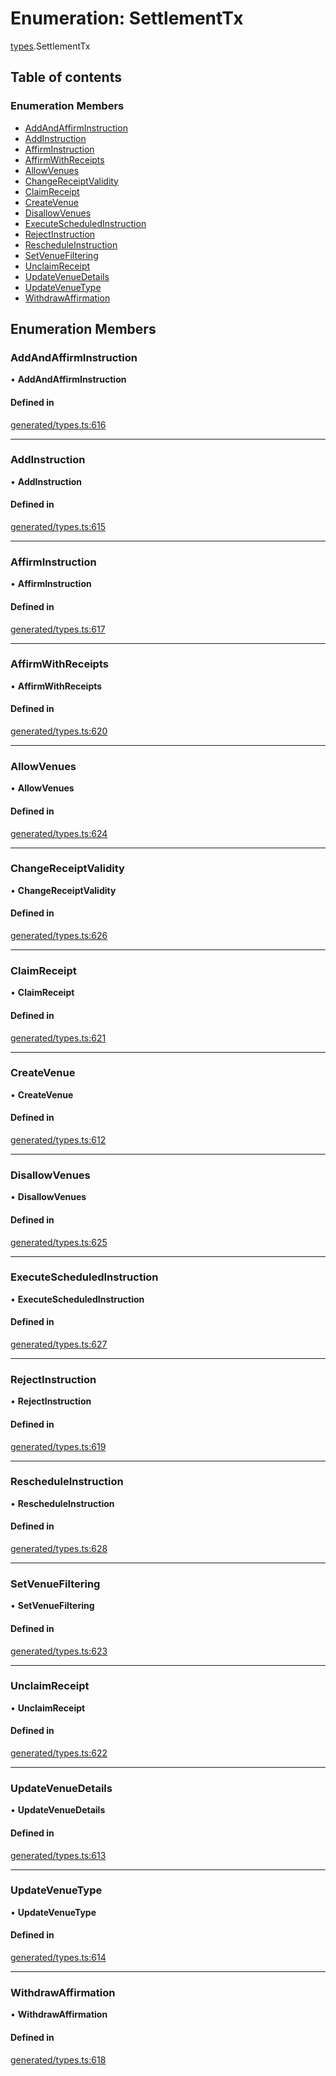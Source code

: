 # Enumeration: SettlementTx

[types](../wiki/types).SettlementTx

## Table of contents

### Enumeration Members

- [AddAndAffirmInstruction](../wiki/types.SettlementTx#addandaffirminstruction)
- [AddInstruction](../wiki/types.SettlementTx#addinstruction)
- [AffirmInstruction](../wiki/types.SettlementTx#affirminstruction)
- [AffirmWithReceipts](../wiki/types.SettlementTx#affirmwithreceipts)
- [AllowVenues](../wiki/types.SettlementTx#allowvenues)
- [ChangeReceiptValidity](../wiki/types.SettlementTx#changereceiptvalidity)
- [ClaimReceipt](../wiki/types.SettlementTx#claimreceipt)
- [CreateVenue](../wiki/types.SettlementTx#createvenue)
- [DisallowVenues](../wiki/types.SettlementTx#disallowvenues)
- [ExecuteScheduledInstruction](../wiki/types.SettlementTx#executescheduledinstruction)
- [RejectInstruction](../wiki/types.SettlementTx#rejectinstruction)
- [RescheduleInstruction](../wiki/types.SettlementTx#rescheduleinstruction)
- [SetVenueFiltering](../wiki/types.SettlementTx#setvenuefiltering)
- [UnclaimReceipt](../wiki/types.SettlementTx#unclaimreceipt)
- [UpdateVenueDetails](../wiki/types.SettlementTx#updatevenuedetails)
- [UpdateVenueType](../wiki/types.SettlementTx#updatevenuetype)
- [WithdrawAffirmation](../wiki/types.SettlementTx#withdrawaffirmation)

## Enumeration Members

### AddAndAffirmInstruction

• **AddAndAffirmInstruction**

#### Defined in

[generated/types.ts:616](https://github.com/PolymathNetwork/polymesh-sdk/blob/c6fe1be3/src/generated/types.ts#L616)

___

### AddInstruction

• **AddInstruction**

#### Defined in

[generated/types.ts:615](https://github.com/PolymathNetwork/polymesh-sdk/blob/c6fe1be3/src/generated/types.ts#L615)

___

### AffirmInstruction

• **AffirmInstruction**

#### Defined in

[generated/types.ts:617](https://github.com/PolymathNetwork/polymesh-sdk/blob/c6fe1be3/src/generated/types.ts#L617)

___

### AffirmWithReceipts

• **AffirmWithReceipts**

#### Defined in

[generated/types.ts:620](https://github.com/PolymathNetwork/polymesh-sdk/blob/c6fe1be3/src/generated/types.ts#L620)

___

### AllowVenues

• **AllowVenues**

#### Defined in

[generated/types.ts:624](https://github.com/PolymathNetwork/polymesh-sdk/blob/c6fe1be3/src/generated/types.ts#L624)

___

### ChangeReceiptValidity

• **ChangeReceiptValidity**

#### Defined in

[generated/types.ts:626](https://github.com/PolymathNetwork/polymesh-sdk/blob/c6fe1be3/src/generated/types.ts#L626)

___

### ClaimReceipt

• **ClaimReceipt**

#### Defined in

[generated/types.ts:621](https://github.com/PolymathNetwork/polymesh-sdk/blob/c6fe1be3/src/generated/types.ts#L621)

___

### CreateVenue

• **CreateVenue**

#### Defined in

[generated/types.ts:612](https://github.com/PolymathNetwork/polymesh-sdk/blob/c6fe1be3/src/generated/types.ts#L612)

___

### DisallowVenues

• **DisallowVenues**

#### Defined in

[generated/types.ts:625](https://github.com/PolymathNetwork/polymesh-sdk/blob/c6fe1be3/src/generated/types.ts#L625)

___

### ExecuteScheduledInstruction

• **ExecuteScheduledInstruction**

#### Defined in

[generated/types.ts:627](https://github.com/PolymathNetwork/polymesh-sdk/blob/c6fe1be3/src/generated/types.ts#L627)

___

### RejectInstruction

• **RejectInstruction**

#### Defined in

[generated/types.ts:619](https://github.com/PolymathNetwork/polymesh-sdk/blob/c6fe1be3/src/generated/types.ts#L619)

___

### RescheduleInstruction

• **RescheduleInstruction**

#### Defined in

[generated/types.ts:628](https://github.com/PolymathNetwork/polymesh-sdk/blob/c6fe1be3/src/generated/types.ts#L628)

___

### SetVenueFiltering

• **SetVenueFiltering**

#### Defined in

[generated/types.ts:623](https://github.com/PolymathNetwork/polymesh-sdk/blob/c6fe1be3/src/generated/types.ts#L623)

___

### UnclaimReceipt

• **UnclaimReceipt**

#### Defined in

[generated/types.ts:622](https://github.com/PolymathNetwork/polymesh-sdk/blob/c6fe1be3/src/generated/types.ts#L622)

___

### UpdateVenueDetails

• **UpdateVenueDetails**

#### Defined in

[generated/types.ts:613](https://github.com/PolymathNetwork/polymesh-sdk/blob/c6fe1be3/src/generated/types.ts#L613)

___

### UpdateVenueType

• **UpdateVenueType**

#### Defined in

[generated/types.ts:614](https://github.com/PolymathNetwork/polymesh-sdk/blob/c6fe1be3/src/generated/types.ts#L614)

___

### WithdrawAffirmation

• **WithdrawAffirmation**

#### Defined in

[generated/types.ts:618](https://github.com/PolymathNetwork/polymesh-sdk/blob/c6fe1be3/src/generated/types.ts#L618)
